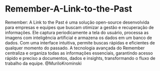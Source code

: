 # Remember-A-Link-to-the-Past
 Remember: A Link to the Past é uma solução open-source desenvolvida para empresas e equipes que buscam otimizar a gestão e recuperação de informações. Ele captura periodicamente a tela do usuário, processa as imagens com inteligência artificial e armazena os dados em um banco de dados. Com uma interface intuitiva, permite buscas rápidas e eficientes de qualquer momento do passado.  A tecnologia avançada do Remember centraliza e organiza todas as informações essenciais, garantindo acesso rápido e preciso a documentos, dados e insights, transformando o fluxo de trabalho da equipe. @MuriloKrominski
